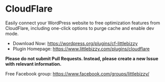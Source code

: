 # CloudFlare

Easily connect your WordPress website to free optimization features from CloudFlare, including one-click options to purge cache and enable dev mode.

* Download Now: https://wordpress.org/plugins/cf-littlebizzy
* Plugin Homepage: https://www.littlebizzy.com/plugins/cloudflare

**Please do not submit Pull Requests. Instead, please create a new Issue with relevant information.**

Free Facebook group: https://www.facebook.com/groups/littlebizzy/

